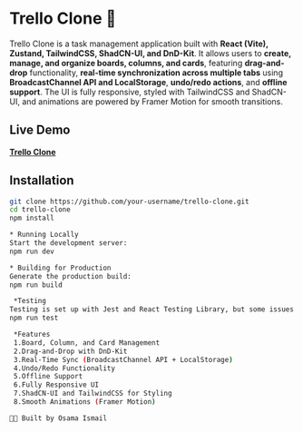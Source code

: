 # Trello Clone 📝

Trello Clone is a task management application built with **React (Vite), Zustand, TailwindCSS, ShadCN-UI, and DnD-Kit**. It allows users to **create, manage, and organize boards, columns, 
and cards**, featuring **drag-and-drop** functionality, **real-time synchronization across multiple tabs** using **BroadcastChannel API and LocalStorage**, **undo/redo actions**, 
and **offline support**. The UI is fully responsive, styled with TailwindCSS and ShadCN-UI, and animations are powered by Framer Motion for smooth transitions.

##  Live Demo
 **[Trello Clone](https://trello-clone-osama-ismail.netlify.app/)**

##  Installation
```sh
git clone https://github.com/your-username/trello-clone.git
cd trello-clone
npm install

* Running Locally
Start the development server:
npm run dev

* Building for Production
Generate the production build:
npm run build

 *Testing
Testing is set up with Jest and React Testing Library, but some issues exist due to React 19 and Zustand hooks.
npm run test

 *Features
 1.Board, Column, and Card Management
 2.Drag-and-Drop with DnD-Kit
 3.Real-Time Sync (BroadcastChannel API + LocalStorage)
 4.Undo/Redo Functionality
 5.Offline Support
 6.Fully Responsive UI
 7.ShadCN-UI and TailwindCSS for Styling
 8.Smooth Animations (Framer Motion)

👨‍💻 Built by Osama Ismail
